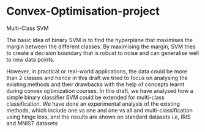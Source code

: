 # Convex-Optimisation-project
Multi-Class SVM

The basic idea of binary SVM is to find the hyperplane that maximises the margin between the different classes. By maximising the margin, SVM tries to create a decision boundary that is robust to noise and can generalise well to new data points.

However, in practical or real-world applications, the data could be more than 2 classes and hence in this draft we tried to focus on analysing the existing methods and their drawbacks with the help of concepts learnt during convex optimization courses. In this draft, we have analysed how a simple binary classifier SVM could be extended for multi-class classification. We have done an experimental analysis of the existing methods, which include one vs one and one vs all and multi-classification using hinge loss, and the results are shown on standard datasets i.e, IRIS and MNIST datasets
